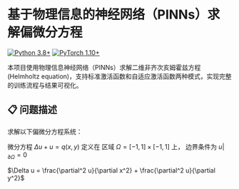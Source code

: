 # 基于物理信息的神经网络（PINNs）求解偏微分方程

[![Python 3.8+](https://img.shields.io/badge/python-3.8%2B-blue.svg)](https://www.python.org/downloads/)
[![PyTorch 1.10+](https://img.shields.io/badge/PyTorch-1.10%2B-red.svg)](https://pytorch.org/get-started/locally/)

本项目使用物理信息神经网络（PINNs）求解二维非齐次亥姆霍兹方程 (Helmholtz equation)，支持标准激活函数和自适应激活函数两种模式，实现完整的训练流程与结果可视化。

## 📋 问题描述

求解以下偏微分方程系统：

微分方程 $\Delta u + u = q(x,y)$ 定义在 
区域 $\Omega = [-1,1] \times [-1,1]$ 上，
边界条件为 $u|_{\partial\Omega} = 0$

$\Delta u = \frac{\partial^2 u}{\partial x^2} + \frac{\partial^2 u}{\partial y^2}$
